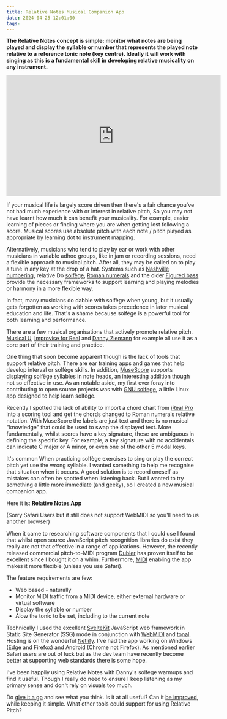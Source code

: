 ```yaml
---
title: Relative Notes Musical Companion App
date: 2024-04-25 12:01:00
tags:
---
```


**The Relative Notes concept is simple: monitor what notes are being played and display the syllable or number that represents the played note relative to a reference tonic note (key centre). Ideally it will work with singing as this is a fundamental skill in developing relative musicality on any instrument.**

<iframe width="560" height="315" src="https://www.youtube.com/embed/4kNCYW4tiGQ?si=zVuWIzZrZl2W5lUL" title="YouTube video player" frameborder="0" allow="accelerometer; autoplay; clipboard-write; encrypted-media; gyroscope; picture-in-picture; web-share" referrerpolicy="strict-origin-when-cross-origin" allowfullscreen></iframe>

If your musical life is largely score driven then there's a fair chance you've not had much experience with or interest in relative pitch, So you may not have learnt how much it can benefit your musicality. For example, easier learning of pieces or finding where you are when getting lost following a score. Musical scores use absolute pitch with each note / pitch played as appropriate by learning dot to instrument mapping.

Alternatively, musicians who tend to play by ear or work with other musicians in variable adhoc groups, like in jam or recording sessions, need a flexible approach to musical pitch. After all, they may be called on to play a tune in any key at the drop of a hat. Systems such as [Nashville numbering](https://en.wikipedia.org/wiki/Nashville_Number_System), relative Do [solfège](https://en.wikipedia.org/wiki/Solf%C3%A8ge), [Roman numerals](https://en.wikipedia.org/wiki/Roman_numeral_analysis) and the older [Figured bass](https://en.wikipedia.org/wiki/Figured_bass) provide the necessary frameworks to support learning and playing melodies or harmony in a more flexible way.

In fact, many musicians do dabble with solfège when young, but it usually gets forgotten as working with scores takes precedence in later musical education and life. That's a shame because solfège is a powerful tool for both learning and performance.

There are a few musical organisations that actively promote relative pitch. [Musical U](https://www.musical-u.com/), [Improvise for Real](https://improviseforreal.com/) and [Danny Ziemann](https://www.dannyziemann.com/) for example all use it as a core part of their training and practice.

One thing that soon become apparent though is the lack of tools that support relative pitch. There are ear training apps and games that help develop interval or solfège skills. In addition, [MuseScore](https://musescore.org/en/download) supports displaying solfège syllables in note heads, an interesting addition though not so effective in use. As an notable aside, my first ever foray into contributing to open source projects was with [GNU solfege](https://www.gnu.org/software/solfege/), a little Linux app designed to help learn solfège.

Recently I spotted the lack of ability to import a chord chart from [iReal Pro](https://www.irealpro.com/) into a scoring tool and get the chords changed to Roman numerals relative notation. With MuseScore the labels are just text and there is no musical "knowledge" that could be used to swap the displayed text. More fundamentally, whilst scores have a key signature, these are ambiguous in defining the specific key. For example, a key signature with no accidentals can indicate C major or A minor, or even one of the other 5 modal keys.

It's common When practicing solfège exercises to sing or play the correct pitch yet use the wrong syllable. I wanted something to help me recognise that situation when it occurs. A good solution is to record oneself as mistakes can often be spotted when listening back. But I wanted to try something a little more immediate (and geeky), so I created a new musical companion app.

Here it is: [**Relative Notes App**](https://relative.musicpracticetools.net/)

(Sorry Safari Users but it still does not support WebMIDI so you'll need to us another browser)

When it came to researching software components that I could use I found that whilst open source JavaScript pitch recognition libraries do exist they really are not that effective in a range of applications. However, the recently released commercial pitch-to-MIDI program [Dubler](https://vochlea.com/) has proven itself to be excellent since I bought it on a whim. Furthermore, [MIDI](https://en.wikipedia.org/wiki/MIDI) enabling the app makes it more flexible (unless you use Safari).

The feature requirements are few:

- Web based - naturally
- Monitor MIDI traffic from a MIDI device, either external hardware or virtual software
- Display the syllable or number
- Alow the tonic to be set, including to the current note

Technically I used the excellent [SvelteKit](https://kit.svelte.dev/) JavaScript web framework in Static Site Generator (SSG) mode in conjunction with [WebMIDI](https://webmidijs.org/) and [tonal](https://tonaljs.github.io/tonal/docs/). Hosting is on the wonderful [Netlify](https://www.netlify.com/). I've had the app working on Windows (Edge and Firefox) and Android (Chrome not Firefox). As mentioned earlier Safari users are out of luck but as the dev team have recently become better at supporting web standards there is some hope.

I've been happily using Relative Notes with Danny's solfege warmups and find it useful. Though I really do need to ensure I keep listening as my primary sense and don't rely on visuals too much.

Do [give it a go](https://relative.musicpracticetools.net/) and see what you think. Is it at all useful? Can it [be improved](https://github.com/music-practice-tools/relative-notes/issues), while keeping it simple. What other tools could support for using Relative Pitch?
